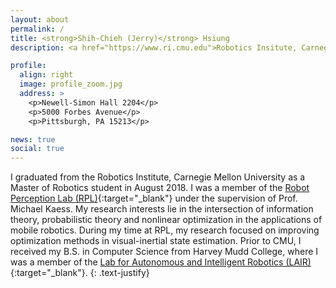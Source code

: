 ```yaml
---
layout: about
permalink: /
title: <strong>Shih-Chieh (Jerry)</strong> Hsiung
description: <a href="https://www.ri.cmu.edu">Robotics Insitute, Carnegie Mellon University</a>.

profile:
  align: right
  image: profile_zoom.jpg
  address: >
    <p>Newell-Simon Hall 2204</p>
    <p>5000 Forbes Avenue</p>
    <p>Pittsburgh, PA 15213</p>

news: true
social: true
---
```


I graduated from the Robotics Institute, Carnegie Mellon University as a Master of Robotics student in August 2018. 
I was a member of the [Robot Perception Lab (RPL)](http://rpl.ri.cmu.edu){:target="\_blank"} under the supervision of Prof. Michael Kaess.
My research interests lie in the intersection of information theory, probabilistic theory and nonlinear optimization in the applications 
of mobile robotics. During my time at RPL, my research focused on improving optimization methods in visual-inertial state estimation. 
Prior to CMU, I received my B.S. in Computer Science from Harvey Mudd College, where I was a member of the [Lab for Autonomous and Intelligent Robotics (LAIR)](https://www.lair.hmc.edu){:target="\_blank"}.
{: .text-justify}
